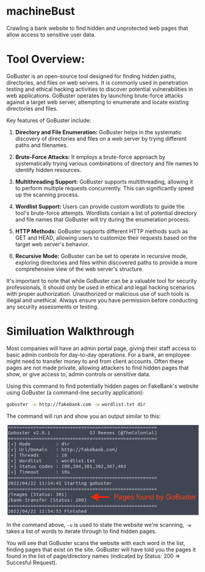 # machineBust
Crawling a bank website to find hidden and unprotected web pages that allow access to sensitive user data.

# Tool Overview:

GoBuster is an open-source tool designed for finding hidden paths, directories, and files on web servers. It is commonly used in penetration testing and ethical hacking activities to discover potential vulnerabilities in web applications. GoBuster operates by launching brute-force attacks against a target web server, attempting to enumerate and locate existing directories and files.

Key features of GoBuster include:

1. **Directory and File Enumeration:** GoBuster helps in the systematic discovery of directories and files on a web server by trying different paths and filenames.

2. **Brute-Force Attacks:** It employs a brute-force approach by systematically trying various combinations of directory and file names to identify hidden resources.

3. **Multithreading Support:** GoBuster supports multithreading, allowing it to perform multiple requests concurrently. This can significantly speed up the scanning process.

4. **Wordlist Support:** Users can provide custom wordlists to guide the tool's brute-force attempts. Wordlists contain a list of potential directory and file names that GoBuster will try during the enumeration process.

5. **HTTP Methods:** GoBuster supports different HTTP methods such as GET and HEAD, allowing users to customize their requests based on the target web server's behavior.

6. **Recursive Mode:** GoBuster can be set to operate in recursive mode, exploring directories and files within discovered paths to provide a more comprehensive view of the web server's structure.

It's important to note that while GoBuster can be a valuable tool for security professionals, it should only be used in ethical and legal hacking scenarios with proper authorization. Unauthorized or malicious use of such tools is illegal and unethical. Always ensure you have permission before conducting any security assessments or testing.

# Similuation Walkthrough

Most companies will have an admin portal page, giving their staff access to basic admin controls for day-to-day operations. For a bank, an employee might need to transfer money to and from client accounts. Often these pages are not made private, allowing attackers to find hidden pages that show, or give access to, admin controls or sensitive data.

Using this command to find potentially hidden pages on FakeBank's website using GoBuster (a command-line security application):

```bash
gobuster -u http://fakebank.com -w wordlist.txt dir
```

The command will run and show you an output similar to this:

![plot](./GoBuster.png)

In the command above, `-u` is used to state the website we're scanning, `-w` takes a list of words to iterate through to find hidden pages.

You will see that GoBuster scans the website with each word in the list, finding pages that exist on the site. GoBuster will have told you the pages it found in the list of page/directory names (indicated by Status: 200 => Succesful Request).




